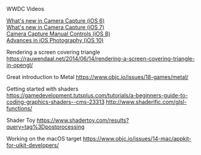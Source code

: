 WWDC Videos

[What's new in Camera Capture (iOS 6)](https://developer.apple.com/videos/play/wwdc2012/520/)  
[What's new in Camera Capture (iOS 7)](https://developer.apple.com/videos/play/wwdc2013/610/)  
[Camera Capture Manual Controls (iOS 8)](https://developer.apple.com/videos/play/wwdc2014/508/)  
[Advances in iOS Photography (iOS 10)](https://developer.apple.com/videos/play/wwdc2016/501/)


Rendering a screen covering triangle
https://rauwendaal.net/2014/06/14/rendering-a-screen-covering-triangle-in-opengl/

Great introduction to Metal
https://www.objc.io/issues/18-games/metal/

Getting started with shaders
https://gamedevelopment.tutsplus.com/tutorials/a-beginners-guide-to-coding-graphics-shaders--cms-23313
http://www.shaderific.com/glsl-functions/

Shader Toy
https://www.shadertoy.com/results?query=tag%3Dpostprocessing

Working on the macOS target
https://www.objc.io/issues/14-mac/appkit-for-uikit-developers/
